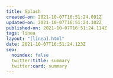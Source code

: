 ```yaml
---
title: Splash
created-on: 2021-10-07T16:51:24.091Z
updated-on: 2021-10-07T16:51:24.102Z
published-on: 2021-10-07T16:51:24.114Z
tags: linea
layout: "[linea].html"
date: 2021-10-07T16:51:24.123Z
seo:
  noindex: false
  twitter:title: summary
  twitter:card: summary
---
```

